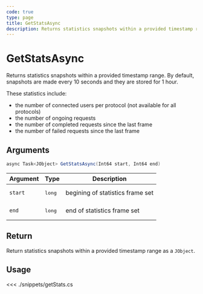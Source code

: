 ```yaml
---
code: true
type: page
title: GetStatsAsync
description: Returns statistics snapshots within a provided timestamp range.
---
```


# GetStatsAsync

Returns statistics snapshots within a provided timestamp range.
By default, snapshots are made every 10 seconds and they are stored for 1 hour.

These statistics include:

- the number of connected users per protocol (not available for all protocols)
- the number of ongoing requests
- the number of completed requests since the last frame
- the number of failed requests since the last frame

## Arguments

```csharp
async Task<JObject> GetStatsAsync(Int64 start, Int64 end)
```

| Argument | Type            | Description                      |
|----------|-----------------|----------------------------------|
| `start`  | <pre>long</pre> | begining of statistics frame set |
| `end`    | <pre>long</pre> | end of statistics frame set      |

## Return

Return statistics snapshots within a provided timestamp range as a `JObject`.

## Usage

<<< ./snippets/getStats.cs
